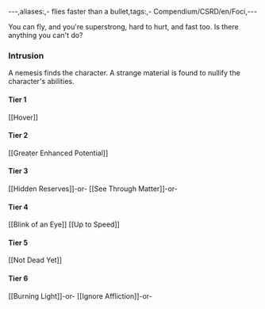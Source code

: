 ---,aliases:,- flies faster than a bullet,tags:,- Compendium/CSRD/en/Foci,---

You can fly, and you're superstrong, hard to hurt, and fast too. Is there anything you can't do?
 ### Intrusion
A nemesis finds the character. A strange material is found to nullify the character's abilities.

#### Tier 1
[[Hover]]
#### Tier 2
[[Greater Enhanced Potential]]
#### Tier 3
[[Hidden Reserves]]-or-
[[See Through Matter]]-or-
#### Tier 4
[[Blink of an Eye]]
[[Up to Speed]]
#### Tier 5
[[Not Dead Yet]]
#### Tier 6
[[Burning Light]]-or-
[[Ignore Affliction]]-or-
